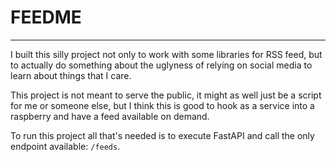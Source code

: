 # FEEDME
---

I built this silly project not only to work with some libraries for RSS feed, but to actually do something about the uglyness of relying on social media to learn about things that I care.

This project is not meant to serve the public, it might as well just be a script for me or someone else, but I think this is good to hook as a service into a raspberry and have a feed available on demand.

To run this project all that's needed is to execute FastAPI and call the only endpoint available: `/feeds`.